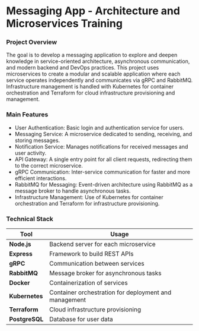 # Messaging App - Architecture and Microservices Training

### Project Overview

The goal is to develop a messaging application to explore and deepen knowledge in service-oriented architecture,
asynchronous communication, and modern backend and DevOps practices. This project uses microservices to create a modular
and scalable application where each service operates independently and communicates via gRPC and RabbitMQ.
Infrastructure management is handled with Kubernetes for container orchestration and Terraform for cloud infrastructure
provisioning and management.

### Main Features

* User Authentication: Basic login and authentication service for users.
* Messaging Service: A microservice dedicated to sending, receiving, and storing messages.
* Notification Service: Manages notifications for received messages and user activity.
* API Gateway: A single entry point for all client requests, redirecting them to the correct microservice.
* gRPC Communication: Inter-service communication for faster and more efficient interactions.
* RabbitMQ for Messaging: Event-driven architecture using RabbitMQ as a message broker to handle asynchronous tasks.
* Infrastructure Management: Use of Kubernetes for container orchestration and Terraform for infrastructure
  provisioning.

### Technical Stack

| Tool           | Usage                                                 |
|----------------|-------------------------------------------------------|
| **Node.js**    | Backend server for each microservice                  |
| **Express**    | Framework to build REST APIs                          |
| **gRPC**       | Communication between services                        |
| **RabbitMQ**   | Message broker for asynchronous tasks                 |
| **Docker**     | Containerization of services                          |
| **Kubernetes** | Container orchestration for deployment and management |
| **Terraform**  | Cloud infrastructure provisioning                     |
| **PostgreSQL** | Database for user data                                |

